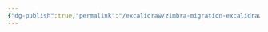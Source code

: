 ```yaml
---
{"dg-publish":true,"permalink":"/excalidraw/zimbra-migration-excalidraw/","tags":["excalidraw"]}
---
```

<style> .container {font-family: sans-serif; text-align: center;} .button-wrapper button {z-index: 1;height: 40px; width: 100px; margin: 10px;padding: 5px;} .excalidraw .App-menu_top .buttonList { display: flex;} .excalidraw-wrapper { height: 800px; margin: 50px; position: relative;} :root[dir="ltr"] .excalidraw .layer-ui__wrapper .zen-mode-transition.App-menu_bottom--transition-left {transform: none;} </style><script src="https://cdn.jsdelivr.net/npm/react@17/umd/react.production.min.js"></script><script src="https://cdn.jsdelivr.net/npm/react-dom@17/umd/react-dom.production.min.js"></script><script type="text/javascript" src="https://cdn.jsdelivr.net/npm/@excalidraw/excalidraw@0/dist/excalidraw.production.min.js"></script><div id="Zimbra_Migrationexcalidraw.md"></div><script>(function(){const InitialData={"type":"excalidraw","version":2,"source":"https://github.com/zsviczian/obsidian-excalidraw-plugin/releases/tag/2.0.1","elements":[{"type":"rectangle","version":283,"versionNonce":650326043,"isDeleted":false,"id":"iq3Qh6oHLPuf_gsxiv6eB","fillStyle":"hachure","strokeWidth":1,"strokeStyle":"solid","roughness":1,"opacity":100,"angle":0,"x":-897.8829393718546,"y":-437.70450695076755,"strokeColor":"#1e1e1e","backgroundColor":"transparent","width":272,"height":87,"seed":28373621,"groupIds":[],"frameId":null,"roundness":{"type":3},"boundElements":[],"updated":1692445998689,"link":null,"locked":false},{"type":"text","version":115,"versionNonce":2119938837,"isDeleted":false,"id":"Q8lOZLnI","fillStyle":"hachure","strokeWidth":1,"strokeStyle":"solid","roughness":1,"opacity":100,"angle":0,"x":-871.8829393718546,"y":-414.70450695076755,"strokeColor":"#1e1e1e","backgroundColor":"transparent","width":221.259765625,"height":50,"seed":1626637813,"groupIds":[],"frameId":null,"roundness":null,"boundElements":[{"id":"nEV8N1EYBO9bPkDLxiLAr","type":"arrow"},{"id":"gPQPl01xyvRiCWuFdnGJM","type":"arrow"},{"id":"GBhAGGj8ah8osDVohyFXQ","type":"arrow"}],"updated":1692445998689,"link":null,"locked":false,"fontSize":20,"fontFamily":1,"text":"What To Keep In Mind\nBefore Migration","rawText":"What To Keep In Mind\nBefore Migration","textAlign":"left","verticalAlign":"top","containerId":null,"originalText":"What To Keep In Mind\nBefore Migration","lineHeight":1.25,"baseline":43},{"type":"rectangle","version":96,"versionNonce":1824289979,"isDeleted":false,"id":"uOKFaSWed9B8Tnox9uHQa","fillStyle":"hachure","strokeWidth":1,"strokeStyle":"solid","roughness":1,"opacity":100,"angle":0,"x":-947.0656344877762,"y":-261.7288837039104,"strokeColor":"#1e1e1e","backgroundColor":"transparent","width":79,"height":35,"seed":841062779,"groupIds":[],"frameId":null,"roundness":{"type":3},"boundElements":[{"id":"rfBNvKyq","type":"text"}],"updated":1692445998689,"link":null,"locked":false},{"type":"text","version":99,"versionNonce":587106421,"isDeleted":false,"id":"rfBNvKyq","fillStyle":"hachure","strokeWidth":1,"strokeStyle":"solid","roughness":1,"opacity":100,"angle":0,"x":-942.0055987822097,"y":-256.7288837039104,"strokeColor":"#1e1e1e","backgroundColor":"transparent","width":68.87992858886719,"height":25,"seed":1123626043,"groupIds":[],"frameId":null,"roundness":null,"boundElements":[],"updated":1692445998689,"link":null,"locked":false,"fontSize":20,"fontFamily":1,"text":"Backup","rawText":"Backup","textAlign":"center","verticalAlign":"middle","containerId":"uOKFaSWed9B8Tnox9uHQa","originalText":"Backup","lineHeight":1.25,"baseline":18},{"type":"rectangle","version":118,"versionNonce":2019829083,"isDeleted":false,"id":"4a7tNZtwxSbmJCJuV9FfI","fillStyle":"hachure","strokeWidth":1,"strokeStyle":"solid","roughness":1,"opacity":100,"angle":0,"x":-806.259312195877,"y":-260.7288837039104,"strokeColor":"#1e1e1e","backgroundColor":"transparent","width":98,"height":35,"seed":957023221,"groupIds":[],"frameId":null,"roundness":{"type":3},"boundElements":[{"id":"ksSujKiq","type":"text"}],"updated":1692445998689,"link":null,"locked":false},{"type":"text","version":121,"versionNonce":1264562645,"isDeleted":false,"id":"ksSujKiq","fillStyle":"hachure","strokeWidth":1,"strokeStyle":"solid","roughness":1,"opacity":100,"angle":0,"x":-800.9992719126739,"y":-255.7288837039104,"strokeColor":"#1e1e1e","backgroundColor":"transparent","width":87.47991943359375,"height":25,"seed":1337920821,"groupIds":[],"frameId":null,"roundness":null,"boundElements":[],"updated":1692445998689,"link":null,"locked":false,"fontSize":20,"fontFamily":1,"text":"Downtime","rawText":"Downtime","textAlign":"center","verticalAlign":"middle","containerId":"4a7tNZtwxSbmJCJuV9FfI","originalText":"Downtime","lineHeight":1.25,"baseline":18},{"type":"rectangle","version":432,"versionNonce":1628226043,"isDeleted":false,"id":"nKoJQm5kO1SFatRzoZY9h","fillStyle":"hachure","strokeWidth":1,"strokeStyle":"solid","roughness":1,"opacity":100,"angle":0,"x":-670.7136384168965,"y":-266.852510879888,"strokeColor":"#1e1e1e","backgroundColor":"transparent","width":96,"height":35,"seed":467741787,"groupIds":[],"frameId":null,"roundness":{"type":3},"boundElements":[{"id":"UgQzuJ7v","type":"text"},{"id":"nEV8N1EYBO9bPkDLxiLAr","type":"arrow"},{"id":"y2Wvi-_KIgaw_ri5cTZNj","type":"arrow"}],"updated":1692445998689,"link":null,"locked":false},{"type":"text","version":487,"versionNonce":345288501,"isDeleted":false,"id":"UgQzuJ7v","fillStyle":"hachure","strokeWidth":1,"strokeStyle":"solid","roughness":1,"opacity":100,"angle":0,"x":-665.6035920301778,"y":-261.852510879888,"strokeColor":"#1e1e1e","backgroundColor":"transparent","width":85.7799072265625,"height":25,"seed":1470690549,"groupIds":[],"frameId":null,"roundness":null,"boundElements":[],"updated":1692445998689,"link":null,"locked":false,"fontSize":20,"fontFamily":1,"text":"Approach","rawText":"Approach","textAlign":"center","verticalAlign":"middle","containerId":"nKoJQm5kO1SFatRzoZY9h","originalText":"Approach","lineHeight":1.25,"baseline":18},{"type":"rectangle","version":113,"versionNonce":866140059,"isDeleted":false,"id":"QagbgcEW8AWpcQwPDnh5j","fillStyle":"hachure","strokeWidth":1,"strokeStyle":"solid","roughness":1,"opacity":100,"angle":0,"x":-500,"y":-380,"strokeColor":"#1e1e1e","backgroundColor":"transparent","width":444,"height":60,"seed":1678291963,"groupIds":[],"frameId":null,"roundness":{"type":3},"boundElements":[{"id":"WY0pu1e4","type":"text"},{"id":"y2Wvi-_KIgaw_ri5cTZNj","type":"arrow"}],"updated":1692446010972,"link":null,"locked":false},{"type":"text","version":208,"versionNonce":87645077,"isDeleted":false,"id":"WY0pu1e4","fillStyle":"hachure","strokeWidth":1,"strokeStyle":"solid","roughness":1,"opacity":100,"angle":0,"x":-494.759765625,"y":-375,"strokeColor":"#1e1e1e","backgroundColor":"transparent","width":433.51953125,"height":50,"seed":1288076507,"groupIds":[],"frameId":null,"roundness":null,"boundElements":[],"updated":1692446010972,"link":null,"locked":false,"fontSize":20,"fontFamily":1,"text":"Service migration followed by data migration\n","rawText":"Service migration followed by data migration\n","textAlign":"center","verticalAlign":"middle","containerId":"QagbgcEW8AWpcQwPDnh5j","originalText":"Service migration followed by data migration\n","lineHeight":1.25,"baseline":43},{"type":"arrow","version":402,"versionNonce":114204688,"isDeleted":false,"id":"nEV8N1EYBO9bPkDLxiLAr","fillStyle":"hachure","strokeWidth":1,"strokeStyle":"solid","roughness":1,"opacity":100,"angle":0,"x":-673.4802508901533,"y":-350.96112735649314,"strokeColor":"#1e1e1e","backgroundColor":"transparent","width":44.960284055124134,"height":81.92445817178714,"seed":1772969595,"groupIds":[],"frameId":null,"roundness":{"type":2},"boundElements":[],"updated":1700310075413,"link":null,"locked":false,"startBinding":{"elementId":"Q8lOZLnI","gap":13.743379594274415,"focus":-0.5348645895018932},"endBinding":{"elementId":"nKoJQm5kO1SFatRzoZY9h","gap":2.184158304818027,"focus":0.08673649427976285},"lastCommittedPoint":null,"startArrowhead":null,"endArrowhead":"arrow","points":[[0,0],[44.960284055124134,81.92445817178714]]},{"type":"arrow","version":31,"versionNonce":55372981,"isDeleted":false,"id":"gPQPl01xyvRiCWuFdnGJM","fillStyle":"hachure","strokeWidth":1,"strokeStyle":"solid","roughness":1,"opacity":100,"angle":0,"x":-764.8548147328866,"y":-349.88317395949593,"strokeColor":"#1e1e1e","backgroundColor":"transparent","width":4.311813587988809,"height":89.47013195076755,"seed":721921109,"groupIds":[],"frameId":null,"roundness":{"type":2},"boundElements":[],"updated":1692445998690,"link":null,"locked":false,"startBinding":{"elementId":"Q8lOZLnI","focus":0.04936623834549892,"gap":14.821332991271618},"endBinding":null,"lastCommittedPoint":null,"startArrowhead":null,"endArrowhead":"arrow","points":[[0,0],[4.311813587988809,89.47013195076755]]},{"type":"arrow","version":32,"versionNonce":349670933,"isDeleted":false,"id":"GBhAGGj8ah8osDVohyFXQ","fillStyle":"hachure","strokeWidth":1,"strokeStyle":"solid","roughness":1,"opacity":100,"angle":0,"x":-852.1690398896596,"y":-348.80522056249873,"strokeColor":"#1e1e1e","backgroundColor":"transparent","width":51.741763055865704,"height":88.39217855377035,"seed":1126324571,"groupIds":[],"frameId":null,"roundness":{"type":2},"boundElements":[],"updated":1692445998690,"link":null,"locked":false,"startBinding":{"elementId":"Q8lOZLnI","focus":0.5346701530516108,"gap":15.89928638826882},"endBinding":null,"lastCommittedPoint":null,"startArrowhead":null,"endArrowhead":"arrow","points":[[0,0],[-51.741763055865704,88.39217855377035]]},{"type":"arrow","version":200,"versionNonce":1001789456,"isDeleted":false,"id":"y2Wvi-_KIgaw_ri5cTZNj","fillStyle":"hachure","strokeWidth":1,"strokeStyle":"solid","roughness":1,"opacity":100,"angle":0,"x":-578.3837400782078,"y":-269.03666918470594,"strokeColor":"#1e1e1e","backgroundColor":"transparent","width":72.94280801815182,"height":56.814095768995855,"seed":404144987,"groupIds":[],"frameId":null,"roundness":{"type":2},"boundElements":[],"updated":1700310075418,"link":null,"locked":false,"startBinding":{"elementId":"nKoJQm5kO1SFatRzoZY9h","gap":2.18415830481797,"focus":0.2704445676769288},"endBinding":{"elementId":"QagbgcEW8AWpcQwPDnh5j","gap":5.440932060056014,"focus":0.7540252482798587},"lastCommittedPoint":null,"startArrowhead":null,"endArrowhead":"arrow","points":[[0,0],[72.94280801815182,-56.814095768995855]]}],"appState":{"theme":"light","viewBackgroundColor":"#ffffff","currentItemStrokeColor":"#1e1e1e","currentItemBackgroundColor":"transparent","currentItemFillStyle":"hachure","currentItemStrokeWidth":1,"currentItemStrokeStyle":"solid","currentItemRoughness":1,"currentItemOpacity":100,"currentItemFontFamily":1,"currentItemFontSize":20,"currentItemTextAlign":"left","currentItemStartArrowhead":null,"currentItemEndArrowhead":"arrow","scrollX":973.0712787823496,"scrollY":695.3825607119543,"zoom":{"value":1.3},"currentItemRoundness":"round","gridSize":20,"gridColor":{"Bold":"#C9C9C9FF","Regular":"#EDEDEDFF"},"currentStrokeOptions":null,"previousGridSize":null,"frameRendering":{"enabled":true,"clip":true,"name":true,"outline":true}},"files":{}};InitialData.scrollToContent=true;App=()=>{const e=React.useRef(null),t=React.useRef(null),[n,i]=React.useState({width:void 0,height:void 0});return React.useEffect(()=>{i({width:t.current.getBoundingClientRect().width,height:t.current.getBoundingClientRect().height});const e=()=>{i({width:t.current.getBoundingClientRect().width,height:t.current.getBoundingClientRect().height})};return window.addEventListener("resize",e),()=>window.removeEventListener("resize",e)},[t]),React.createElement(React.Fragment,null,React.createElement("div",{className:"excalidraw-wrapper",ref:t},React.createElement(ExcalidrawLib.Excalidraw,{ref:e,width:n.width,height:n.height,initialData:InitialData,viewModeEnabled:!0,zenModeEnabled:!0,gridModeEnabled:!1})))},excalidrawWrapper=document.getElementById("Zimbra_Migrationexcalidraw.md");ReactDOM.render(React.createElement(App),excalidrawWrapper);})();</script>